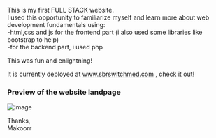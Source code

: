 This is my first FULL STACK website. <br />
I used this opportunity to familiarize myself and learn more about web development fundamentals using: <br />
  -html,css and js for the frontend part (i also used some libraries like bootstrap to help) <br />
  -for the backend part, i used php <br />

This was fun and enlightning! <br />

It is currently deployed at www.sbrswitchmed.com , check it out!

### Preview of the website landpage
![image](https://github.com/Makoorr/SBRnet/assets/99105286/3e3afaa2-19f5-41e3-b141-97491e6d0d4c)

Thanks, <br />
Makoorr

